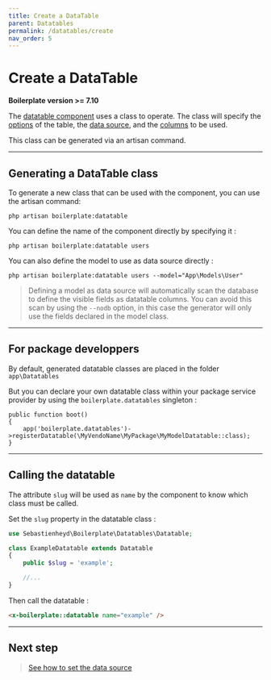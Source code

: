 ```yaml
---
title: Create a DataTable
parent: Datatables
permalink: /datatables/create
nav_order: 5
---
```


# Create a DataTable

**Boilerplate version >= 7.10**

The [datatable component](../components/datatable) uses a class to operate. The class will specify the [options](options) of the table, the [data source](datasource), and the [columns](column) to be used.

This class can be generated via an artisan command.

---

## Generating a DataTable class

To generate a new class that can be used with the component, you can use the artisan command:

```
php artisan boilerplate:datatable
```

You can define the name of the component directly by specifying it :

```
php artisan boilerplate:datatable users
```

You can also define the model to use as data source directly :

```
php artisan boilerplate:datatable users --model="App\Models\User" 
```

> Defining a model as data source will automatically scan the database to define the visible fields as datatable columns. You can avoid this scan by using the `--nodb` option, in this case the generator will only use the fields declared in the model class.

---

## For package developpers

By default, generated datatable classes are placed in the folder `app\Datatables`

But you can declare your own datatable class within your package service provider by using the `boilerplate.datatables` singleton :

```
public function boot()
{
    app('boilerplate.datatables')->registerDatatable(\MyVendoName\MyPackage\MyModelDatatable::class);
} 
```

---

## Calling the datatable

The attribute `slug` will be used as `name` by the component to know which class must be called.

Set the `slug` property in the datatable class :

```php
use Sebastienheyd\Boilerplate\Datatables\Datatable;

class ExampleDatatable extends Datatable
{
    public $slug = 'example';

    //...
}
```

Then call the datatable :

```html
<x-boilerplate::datatable name="example" />
```

---

## Next step

> [See how to set the data source](datasource)
